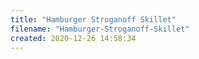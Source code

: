 ```yaml
---
title: "Hamburger Stroganoff Skillet"
filename: "Hamburger-Stroganoff-Skillet"
created: 2020-12-26 14:58:34
---
```

